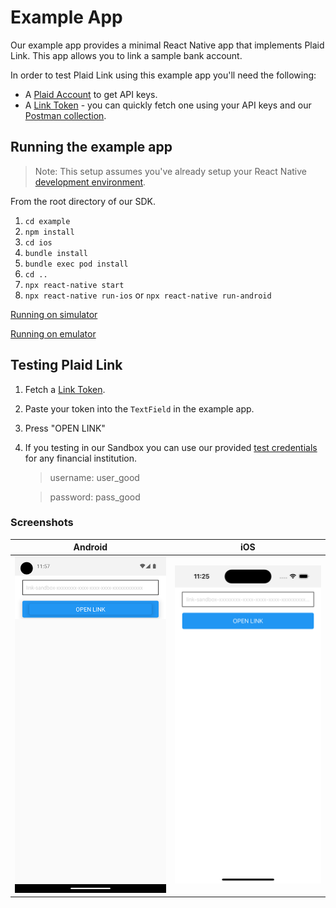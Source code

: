 # Example App

Our example app provides a minimal React Native app that implements Plaid Link. This app allows you to link a sample bank account.

In order to test Plaid Link using this example app you'll need the following:

- A [Plaid Account](https://dashboard.plaid.com/signup) to get API keys.
- A [Link Token](https://plaid.com/docs/api/tokens/#linktokencreate) - you can quickly fetch one using your API keys and our [Postman collection](https://github.com/plaid/plaid-postman).

## Running the example app

> Note: This setup assumes you've already setup your React Native [development environment](https://reactnative.dev/docs/environment-setup). 

From the root directory of our SDK. 

1. `cd example`
2. `npm install`
3. `cd ios`
4. `bundle install`
5. `bundle exec pod install`
6. `cd ..`
7. `npx react-native start`
8. `npx react-native run-ios` or `npx react-native run-android`

[Running on simulator](https://reactnative.dev/docs/running-on-simulator-ios)

[Running on emulator](https://stackoverflow.com/a/63994477/7245977)

## Testing Plaid Link

1. Fetch a [Link Token](https://plaid.com/docs/api/tokens/#linktokencreate).
2. Paste your token into the `TextField` in the example app.
3. Press "OPEN LINK"
4. If you testing in our Sandbox you can use our provided [test credentials](https://plaid.com/docs/sandbox/test-credentials/) for any financial institution.

	> username: user_good
	
	> password: pass_good

### Screenshots

| Android                                             | iOS                                             |
| --------------------------------------------------- | ----------------------------------------------- |
| <img src=./images/android_screenshot.png width=300> | <img src=./images/ios_screenshot.png width=300> |


